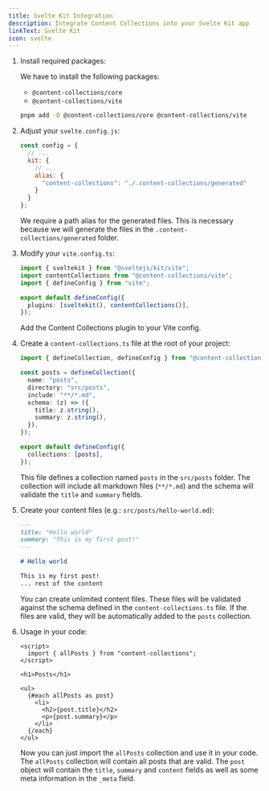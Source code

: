 ```yaml
---
title: Svelte Kit Integration
description: Integrate Content Collections into your Svelte Kit app
linkText: Svelte Kit
icon: svelte
---
```


1. Install required packages:

   We have to install the following packages:

   - `@content-collections/core`
   - `@content-collections/vite`

   ```bash
   pnpm add -D @content-collections/core @content-collections/vite
   ```

1. Adjust your `svelte.config.js`:

   ```js
   const config = {
     // ...
     kit: {
       // ...
       alias: {
         "content-collections": "./.content-collections/generated"
       }
     }
   };
   ```

   We require a path alias for the generated files.
   This is necessary because we will generate the files in the `.content-collections/generated` folder.

1. Modify your `vite.config.ts`:

   ```ts
   import { sveltekit } from "@sveltejs/kit/vite";
   import contentCollections from "@content-collections/vite";
   import { defineConfig } from "vite";

   export default defineConfig({
     plugins: [sveltekit(), contentCollections()],
   });
   ```

   Add the Content Collections plugin to your Vite config.


1. Create a `content-collections.ts` file at the root of your project:

   ```ts
   import { defineCollection, defineConfig } from "@content-collections/core";

   const posts = defineCollection({
     name: "posts",
     directory: "src/posts",
     include: "**/*.md",
     schema: (z) => ({
       title: z.string(),
       summary: z.string(),
     }),
   });

   export default defineConfig({
     collections: [posts],
   });
   ```

   This file defines a collection named `posts` in the `src/posts` folder.
   The collection will include all markdown files (`**/*.md`) and the schema will validate the `title` and `summary` fields.

1. Create your content files (e.g.: `src/posts/hello-world.md`):

   ```md
   ---
   title: "Hello world"
   summary: "This is my first post!"
   ---

   # Hello world

   This is my first post!
   ... rest of the content
   ```

   You can create unlimited content files.
   These files will be validated against the schema defined in the `content-collections.ts` file.
   If the files are valid, they will be automatically added to the `posts` collection.

1. Usage in your code:

   ```svelte
   <script>
     import { allPosts } from "content-collections";
   </script>

   <h1>Posts</h1>

   <ul>
     {#each allPosts as post}
       <li>
         <h2>{post.title}</h2>
         <p>{post.summary}</p>
       </li>
     {/each}
   </ul>
   ```

   Now you can just import the `allPosts` collection and use it in your code.
   The `allPosts` collection will contain all posts that are valid.
   The `post` object will contain the `title`, `summary` and `content` fields as well as some meta information in the `_meta` field.
